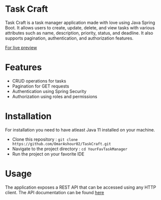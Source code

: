 # Task Craft
Task Craft is a task manager application made with love using Java Spring Boot. It allows users to create, update, delete, and view tasks with various attributes such as name, description, priority, status, and deadline. It also supports pagination, authentication, and authorization features.

[For live preview](#)

# Features
- CRUD operations for tasks
- Pagination for GET requests
- Authentication using Spring Security
- Authorization using roles and permissions

# Installation 
For installation you need to have atleast Java 11 installed on your machine.

- Clone this repository : ```git clone https://github.com/OmarAshour02/TaskCraft.git```
- Navigate to the project directory : ```cd YourFavTaskManager```
- Run the project on your favorite IDE

# Usage
The application exposes a REST API that can be accessed using any HTTP client. The API documentation can be found [here](http://localhost:8080/swagger-ui.html)

